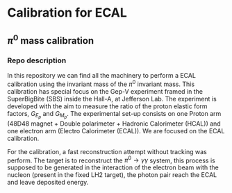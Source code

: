 # Calibration for ECAL 
## $\pi^0$ mass calibration

### Repo description

In this repository we can find all the machinery to perform a ECAL calibration using the invariant mass of the $\pi^0$ invariant mass.
This calibration has special focus on the Gep-V experiment framed in the SuperBigBite (SBS) inside the Hall-A, at Jefferson Lab. The experiment is developed with the aim to measure the ratio of the proton elastic form factors, $G_{E_p}$ and $G_{M_p}$. The experimental set-up consists on one Proton arm (48D48 magnet + Double polarimeter + Hadronic Calorimeter (HCAL)) and one electron arm (Electro Calorimeter (ECAL)). We are focused on the ECAL calibration.

For the calibration, a fast reconstruction attempt without tracking was perform. The target is to reconstruct the $\pi^0\to\gamma\gamma$ system, this process is supposed to be generated in the interaction of the electron beam with the nucleon (present in the fixed LH2 target), the photon pair reach the ECAL and leave deposited energy.